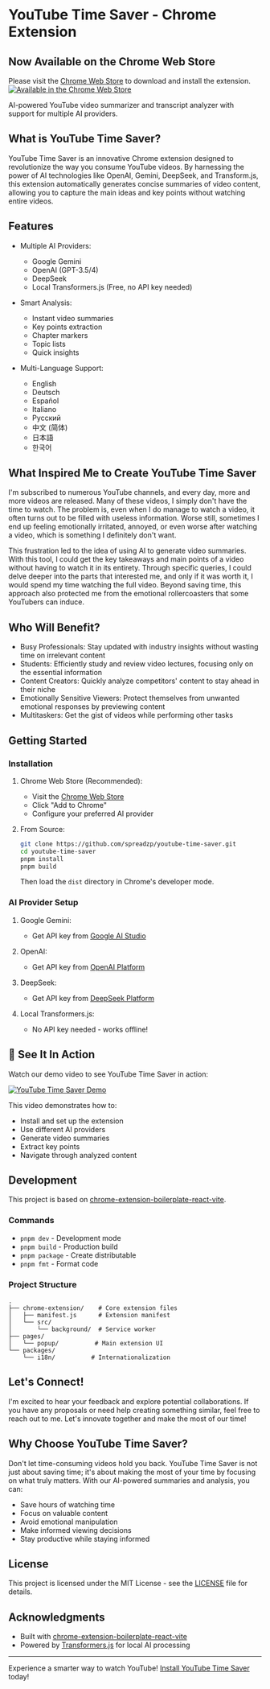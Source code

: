 # YouTube Time Saver - Chrome Extension
 ## Now Available on the Chrome Web Store
  Please visit the [Chrome Web Store](https://chromewebstore.google.com/detail/youtube-time-saver/nnhkeljkmadakpchcaflladakgolglhk) to download and install the extension.
[![Available in the Chrome Web Store](https://github.com/user-attachments/assets/7147bdd0-ed06-4529-8242-a6296c67aff3)](https://chromewebstore.google.com/detail/youtube-time-saver/nnhkeljkmadakpchcaflladakgolglhk)

AI-powered YouTube video summarizer and transcript analyzer with support for multiple AI providers.

## What is YouTube Time Saver?

YouTube Time Saver is an innovative Chrome extension designed to revolutionize the way you consume YouTube videos. By harnessing the power of AI technologies like OpenAI, Gemini, DeepSeek, and Transform.js, this extension automatically generates concise summaries of video content, allowing you to capture the main ideas and key points without watching entire videos.

## Features

- Multiple AI Providers:
  - Google Gemini
  - OpenAI (GPT-3.5/4)
  - DeepSeek
  - Local Transformers.js (Free, no API key needed)

- Smart Analysis:
  - Instant video summaries
  - Key points extraction
  - Chapter markers
  - Topic lists
  - Quick insights

- Multi-Language Support:
  - English
  - Deutsch
  - Español
  - Italiano
  - Русский
  - 中文 (简体)
  - 日本語
  - 한국어

## What Inspired Me to Create YouTube Time Saver

I'm subscribed to numerous YouTube channels, and every day, more and more videos are released. Many of these videos, I simply don't have the time to watch. The problem is, even when I do manage to watch a video, it often turns out to be filled with useless information. Worse still, sometimes I end up feeling emotionally irritated, annoyed, or even worse after watching a video, which is something I definitely don't want.

This frustration led to the idea of using AI to generate video summaries. With this tool, I could get the key takeaways and main points of a video without having to watch it in its entirety. Through specific queries, I could delve deeper into the parts that interested me, and only if it was worth it, I would spend my time watching the full video. Beyond saving time, this approach also protected me from the emotional rollercoasters that some YouTubers can induce.

## Who Will Benefit?

- Busy Professionals: Stay updated with industry insights without wasting time on irrelevant content
- Students: Efficiently study and review video lectures, focusing only on the essential information
- Content Creators: Quickly analyze competitors' content to stay ahead in their niche
- Emotionally Sensitive Viewers: Protect themselves from unwanted emotional responses by previewing content
- Multitaskers: Get the gist of videos while performing other tasks

## Getting Started

### Installation

1. Chrome Web Store (Recommended):
   - Visit the [Chrome Web Store](https://chromewebstore.google.com/detail/youtube-time-saver/nnhkeljkmadakpchcaflladakgolglhk)
   - Click "Add to Chrome"
   - Configure your preferred AI provider

2. From Source:
   ```bash
   git clone https://github.com/spreadzp/youtube-time-saver.git
   cd youtube-time-saver
   pnpm install
   pnpm build
   ```
   Then load the `dist` directory in Chrome's developer mode.

### AI Provider Setup

1. Google Gemini:
   - Get API key from [Google AI Studio](https://makersuite.google.com/app/apikey)

2. OpenAI:
   - Get API key from [OpenAI Platform](https://platform.openai.com/api-keys)

3. DeepSeek:
   - Get API key from [DeepSeek Platform](https://platform.deepseek.com/)

4. Local Transformers.js:
   - No API key needed - works offline!

## 🎥 See It In Action

Watch our demo video to see YouTube Time Saver in action:

[![YouTube Time Saver Demo](https://img.youtube.com/vi/Nb2ZbrpD_tA/0.jpg)](https://www.youtube.com/watch?v=Nb2ZbrpD_tA)

This video demonstrates how to:
- Install and set up the extension
- Use different AI providers
- Generate video summaries
- Extract key points
- Navigate through analyzed content

## Development

This project is based on [chrome-extension-boilerplate-react-vite](https://github.com/Jonghakseo/chrome-extension-boilerplate-react-vite).

### Commands

- `pnpm dev` - Development mode
- `pnpm build` - Production build
- `pnpm package` - Create distributable
- `pnpm fmt` - Format code

### Project Structure

```
.
├── chrome-extension/    # Core extension files
│   ├── manifest.js      # Extension manifest
│   └── src/
│       └── background/  # Service worker
├── pages/
│   └── popup/          # Main extension UI
└── packages/
    └── i18n/          # Internationalization
```

## Let's Connect!

I'm excited to hear your feedback and explore potential collaborations. If you have any proposals or need help creating something similar, feel free to reach out to me. Let's innovate together and make the most of our time!

## Why Choose YouTube Time Saver?

Don't let time-consuming videos hold you back. YouTube Time Saver is not just about saving time; it's about making the most of your time by focusing on what truly matters. With our AI-powered summaries and analysis, you can:

- Save hours of watching time
- Focus on valuable content
- Avoid emotional manipulation
- Make informed viewing decisions
- Stay productive while staying informed

## License

This project is licensed under the MIT License - see the [LICENSE](LICENSE) file for details.

## Acknowledgments

- Built with [chrome-extension-boilerplate-react-vite](https://github.com/Jonghakseo/chrome-extension-boilerplate-react-vite)
- Powered by [Transformers.js](https://github.com/xenova/transformers.js) for local AI processing

---

Experience a smarter way to watch YouTube! [Install YouTube Time Saver](https://chromewebstore.google.com/detail/youtube-time-saver/nnhkeljkmadakpchcaflladakgolglhk) today!
